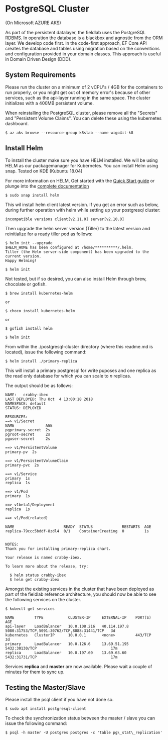 # PostgreSQL Cluster
(On Microsoft AZURE AKS)

As part of the persistent datalayer, the fieldlab uses the PostgreSQL RDBMS. In operation the database is a blackbox and agnostic from the ORM layer. We develop code first. In the code-first approach, EF Core API creates the database and tables using migration based on the conventions and configuration provided in your domain classes. This approach is useful in Domain Driven Design (DDD).

## System Requirements

Please run the cluster on a minimum of 2 vCPU's / 4GB for the containers to run properly, or you might get out of memory error's because of other services, such as the api-layer running in the same space. The cluster initializes with a 400MB persistent volume.

When reinstalling the PostgreSQL cluster, please remove all the "Secrets" and "Persistent Volume Claims". You can delete these using the kubernetes dashboard.

```
$ az aks browse --resource-group k8slab --name wigo4it-k8
```

## Install Helm

To install the cluster make sure you have HELM installed. We will be using HELM as our packagemanager for Kubernetes. You can install Helm using snap. Tested on KDE (Kubuntu 18.04)

For more information on HELM, Get started with the [Quick Start guide](https://docs.helm.sh/using_helm/#quickstart-guide) or plunge into the [complete documentation](https://docs.helm.sh/)

```
$ sudo snap install helm
```
This wil install helm client latest version. If you get an error such as below, during further operation with helm while setting up your postgresql cluster:

```
incompatible versions client[v2.11.0] server[v2.10.0]
```

Then upgrade the helm server version (Tiller) to the latest version and reinitialize for a ready tiller pod as follows:

```
$ helm init --upgrade
$HELM_HOME has been configured at /home/**********/.helm.
Tiller (the Helm server-side component) has been upgraded to the current version.
Happy Helming!

$ helm init
```

Not tested, but if so desired, you can also install Helm through brew, chocolate or gofish.

```
$ brew install kubernetes-helm

or

$ choco install kubernetes-helm

or

$ gofish install helm
```

```
$ helm init
```

From within the ./postgresql-cluster directory (where this readme.md is located), issue the following command:

```
$ helm install ./primary-replica
```

This will install a primary postgresql for write puposes and one replica as the read only database for which you can scale to *n* replicas.

The output should be as follows:

```
NAME:   crabby-ibex
LAST DEPLOYED: Thu Oct  4 13:00:18 2018
NAMESPACE: default
STATUS: DEPLOYED

RESOURCES:
==> v1/Secret
NAME              AGE
pgprimary-secret  2s
pgroot-secret     2s
pguser-secret     2s

==> v1/PersistentVolume
primary-pv  2s

==> v1/PersistentVolumeClaim
primary-pvc  2s

==> v1/Service
primary  1s
replica  1s

==> v1/Pod
primary  1s

==> v1beta1/Deployment
replica  1s

==> v1/Pod(related)

NAME                      READY  STATUS             RESTARTS  AGE
replica-79ccc5bddf-8zdl4  0/1    ContainerCreating  0         1s


NOTES:
Thank you for installing primary-replica chart.

Your release is named crabby-ibex.

To learn more about the release, try:

  $ helm status crabby-ibex
  $ helm get crabby-ibex
```

Amongst the existing services in the cluster that have been deployed as part of the fieldlab reference architecture, you should now be able to see the following services on the cluster.

```
$ kubectl get services

NAME         TYPE           CLUSTER-IP     EXTERNAL-IP    PORT(S)                                        AGE
api-layer    LoadBalancer   10.0.108.216   40.114.197.8   5080:31753/TCP,5091:30762/TCP,8088:31441/TCP   3d
kubernetes   ClusterIP      10.0.0.1       <none>         443/TCP                                        3d
primary      LoadBalancer   10.0.126.6     13.69.51.195   5432:30130/TCP                                 17m
replica      LoadBalancer   10.0.197.60    13.69.63.60    5432:31731/TCP                                 17m
```

Services **replica** and **master** are now available. Please wait a couple of minutes for them to sync up.

## Testing the Master/Slave

Please install the psql client if you have not done so.

```
$ sudo apt install postgresql-client
```

To check the synchronization status between the master / slave you can issue the following command:

```
$ psql -h master -U postgres postgres -c 'table pg\_stat\_replication'
```
